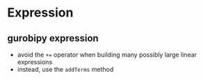 # Expression

## gurobipy expression
- avoid the `+=` operator when building many possibly large linear expressions
- instead, use the `addTerms` method

